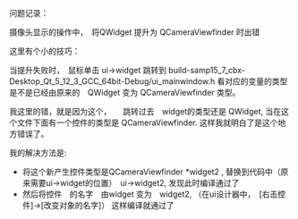 问题记录：

摄像头显示的操作中，　将QWidget 提升为 QCameraViewfinder 时出错



这里有个小的技巧：

当提升失败时，　鼠标单击 ui->widget 跳转到 build-samp15_7_cbx-Desktop_Qt_5_12_3_GCC_64bit-Debug/ui_mainwindow.h 看对应的变量的类型是不是已经由原来的　QWidget 变为 QCameraViewfinder 类型。



我这里的错，就是因为这个，　　跳转过去　widget的类型还是 QWidget,  当在这个文件下面有一个控件的类型是 QCameraViewfinder. 这样我就明白了是这个地方错误了。



我的解决方法是:

- 将这个新产生控件类型是QCameraViewfinder *widget2 , 替换到代码中（原来需要ui->widget的位置）　ui->widget2, 发现此时编译通过了
- 然后将控件　的名字　由widget 变为　widget2, （在ui设计器中，　[右击控件]->[改变对象的名字]） 这样编译就通过了

